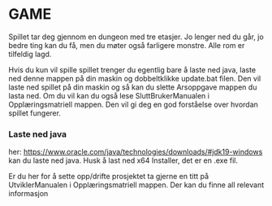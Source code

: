 # GAME
Spillet tar deg gjennom en dungeon med tre etasjer. Jo lenger ned du går, jo bedre ting kan du få, men du møter også farligere monstre. Alle rom er tilfeldig lagd.

Hvis du kun vil spille spillet trenger du egentlig bare å laste ned java, laste ned denne mappen på din maskin og dobbeltklikke update.bat filen. Den vil laste ned spillet på din maskin og så kan du slette Arsoppgave mappen du lasta ned. Om du vil kan du også lese SluttBrukerManualen i Opplæringsmatriell mappen. Den vil gi deg en god forståelse over hvordan spillet fungerer.

### Laste ned java
her: https://www.oracle.com/java/technologies/downloads/#jdk19-windows kan du laste ned java. Husk å last ned x64 Installer, det er en .exe fil.

Er du her for å sette opp/drifte prosjektet ta gjerne en titt på UtviklerManualen i Opplæringsmatriell mappen. Der kan du finne all relevant informasjon
